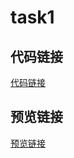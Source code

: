 # task1

## 代码链接

[代码链接](https://github.com/huzhengen/Web3-Frontend-Bootcamp-React-To-Do-List)

## 预览链接

[预览链接](https://huzhengen.github.io/Web3-Frontend-Bootcamp-React-To-Do-List/)
